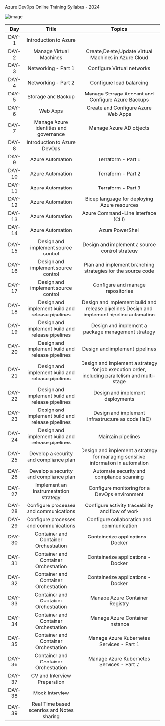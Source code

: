 Azure DevOps Online Training Syllabus - 2024

![image](https://github.com/CloudandDevOpsTraining/AzureDevOps2024/assets/159509502/e0acc205-7f71-425d-9162-75417ec2e485)



| Day | Title | Topics |
| :----: | :----: | :----: |
| DAY-1 | Introduction to Azure |
| DAY-2 | Manage Virtual Machines |Create,Delete,Update Virtual Machines in Azure Cloud |
| DAY-3 |	Networking - Part 1  |	Configure Virtual networks |
| DAY-4	| Networking - Part 2	  | Configure load balancing |
| DAY-5	| Storage and Backup  |	Manage Storage Account and Configure Azure Backups |
| DAY-6	| Web Apps  | 	Create and Configure Azure Web Apps |
| DAY-7	| Manage Azure identities and governance  |	Manage Azure AD objects |
| DAY-8	| Introduction to Azure DevOps |
| DAY-9	 | Azure Automation | Terraform - Part 1 |
| DAY-10 |  Azure Automation | Terraform - Part 2 |
| DAY-11 |  Azure Automation | Terraform - Part 3 |
| DAY-12 |  Azure Automation | Bicep language for deploying Azure resources | 
| DAY-13 |  Azure Automation |	Azure Command-Line Interface (CLI) |
| DAY-14 |  Azure Automation | Azure PowerShell |
| DAY-15 | 	Design and implement source control | 	Design and implement a source control strategy |
| DAY-16 |  Design and implement source control |	Plan and implement branching strategies for the source code |
| DAY-17 | Design and implement source control |	Configure and manage repositories |
| DAY-18 |	Design and implement build and release pipelines | Design and implement build and release pipelines	Design and implement pipeline automation |
| DAY-19 |	Design and implement build and release pipelines | Design and implement a package management strategy |
| DAY-20 |	Design and implement build and release pipelines | Design and implement pipelines |
| DAY-21 |	Design and implement build and release pipelines | Design and implement a strategy for job execution order, including parallelism and multi-stage |
| DAY-22	| Design and implement build and release pipelines |	Design and implement deployments |
| DAY-23	|	Design and implement build and release pipelines | Design and implement infrastructure as code (IaC) |
| DAY-24	| Design and implement build and release pipelines |	Maintain pipelines |
| DAY-25	| Develop a security and compliance plan | Design and implement a strategy for managing sensitive information in automation |
| DAY-26 | Develop a security and compliance plan | 	Automate security and compliance scanning |
| DAY-27 |	Implement an instrumentation strategy	| Configure monitoring for a DevOps environment |
| DAY-28 |	Configure processes and communications |	Configure activity traceability and flow of work |
| DAY-29 |	Configure processes and communications	|	Configure collaboration and communication
| DAY-30 | 	Container and Container Orchestration | 	Containerize applications - Docker |
|  DAY-31	 | 	Container and Container Orchestration | 	Containerize applications - Docker |
| DAY-32	 | 	Container and Container Orchestration | 	Containerize applications - Docker |
| DAY-33   | 	Container and Container Orchestration | 		Manage Azure Container Registry |
| DAY-34	 | 	Container and Container Orchestration | 	Manage Azure Container Instance |
| DAY-35	| 	Container and Container Orchestration | 	Manage Azure Kubernetes Services - Part 1 |
| DAY-36	| 	Container and Container Orchestration | 	Manage Azure Kubernetes Services - Part 2 |
| DAY-37	 | CV and Interview Preparation 	|
|DAY-38|	Mock Interview	|
|DAY-39|	Real Time based scenrios and Notes sharing	|
 



